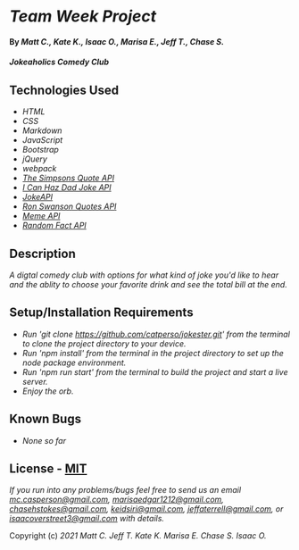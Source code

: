 # _Team Week Project_

#### By _**Matt C., Kate K., Isaac O., Marisa E., Jeff T., Chase S.**_

#### _Jokeaholics Comedy Club_

## Technologies Used

* _HTML_
* _CSS_
* _Markdown_ 
* _JavaScript_
* _Bootstrap_
* _jQuery_
* _webpack_
* _[The Simpsons Quote API](https://thesimpsonsquoteapi.glitch.me/)_
* _[I Can Haz Dad Joke API](https://icanhazdadjoke.com/api)_
* _[JokeAPI](https://sv443.net/jokeapi/v2/)_
* _[Ron Swanson Quotes API](https://github.com/jamesseanwright/ron-swanson-quotes)_
* _[Meme API](https://github.com/D3vd/Meme_Api)_
* _[Random Fact API](https://uselessfacts.jsph.pl/)_

## Description

_A digtal comedy club with options for what kind of joke you'd like to hear and the ablity to choose your favorite drink and see the total bill at the end._

## Setup/Installation Requirements

* _Run 'git clone https://github.com/catperso/jokester.git' from the terminal to clone the project directory to your device._
* _Run 'npm install' from the terminal in the project directory to set up the node package environment._
* _Run 'npm run start' from the terminal to build the project and start a live server._
* _Enjoy the orb._

## Known Bugs

* _None so far_

## License - [MIT](https://opensource.org/licenses/MIT)

_If you run into any problems/bugs feel free to send us an email mc.casperson@gmail.com, marisaedgar1212@gmail.com, chasehstokes@gmail.com, keidsiri@gmail.com, jeffaterrell@gmail.com, or isaacoverstreet3@gmail.com with details._

Copyright (c) _2021_ _Matt C._ _Jeff T._ _Kate K._ _Marisa E._ _Chase S._ _Isaac O._
